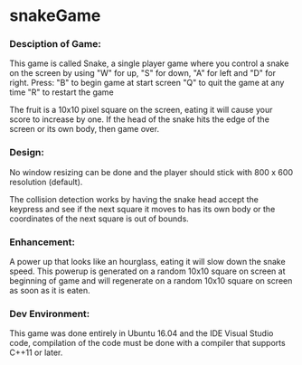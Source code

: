 # snakeGame

### Desciption of Game:
  This game is called Snake, a single player game where you control a snake on the screen by using "W" for up, "S" for down, "A" for left and "D" for right.
Press:
	"B" to begin game at start screen
	"Q" to quit the game at any time
	"R" to restart the game

  The fruit is a 10x10 pixel square on the screen, eating it will cause your score to increase by one. If the head of the snake hits the edge of the screen or its own body, then game over.

### Design:
  No window resizing can be done and the player should stick with 800 x 600 resolution (default).

  The collision detection works by having the snake head accept the keypress and see if the next square it moves to has its own body or the coordinates of the next square is out of bounds.

### Enhancement:
  A power up that looks like an hourglass, eating it will slow down the snake speed. This powerup is generated on a random 10x10 square on screen at beginning of game and will regenerate on a random 10x10 square on screen as soon as it is eaten. 

### Dev Environment:
  This game was done entirely in Ubuntu 16.04 and the IDE Visual Studio code, compilation of the code must be done with a compiler that supports C++11 or later.
